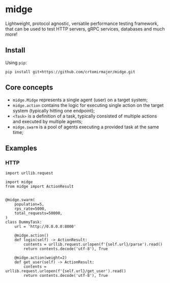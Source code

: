 # midge
Lightweight, protocol agnostic, versatile performance testing framework, that can be used 
to test HTTP servers, gRPC services, databases and much more!

## Install

Using `pip`:

    pip install git+https://github.com/crtomirmajer/midge.git

## Core concepts

* `midge.Midge` represents a single agent (user) on a target system; 
* `midge.action` contains the logic for executing single action on the target system (typically hitting one endpoint);
* `<Task>` is a definition of a task, typically consisted of multiple actions and executed by multiple agents;
* `midge.swarm` is a pool of agents executing a provided task at the same time;

## Examples

### HTTP

    import urllib.request
    
    import midge
    from midge import ActionResult
    
    
    @midge.swarm(
        population=5,
        rps_rate=5000,
        total_requests=50000,
    )
    class DummyTask:
        url = 'http://0.0.0.0:8000'
        
        @midge.action()
        def login(self) -> ActionResult:
            contents = urllib.request.urlopen(f'{self.url}/parse').read()
            return contents.decode('utf-8'), True
    
        @midge.action(weight=2)
        def get_user(self) -> ActionResult:
            contents = urllib.request.urlopen(f'{self.url}/get_user').read()
            return contents.decode('utf-8'), True
